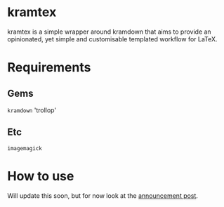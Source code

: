kramtex
=======

kramtex is a simple wrapper around kramdown that aims to provide an
opinionated, yet simple and customisable templated workflow for LaTeX.

Requirements
============

Gems
----

`kramdown`
'trollop'

Etc
---

`imagemagick`

How to use
==========
Will update this soon, but for now look at the [announcement post][apost].

[apost]: http://gregory.goltsov.info/blog/beautiful-documents-with-markdown/ 
